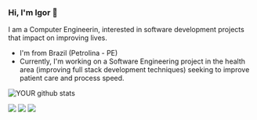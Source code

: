 

### Hi, I'm Igor 👋
I am a Computer Engineerin, interested in software development projects that impact on improving lives.
- I'm from Brazil (Petrolina - PE)
- Currently, I'm working on a Software Engineering project in the health area (improving full stack development techniques) seeking to improve patient care and process speed.



![YOUR github stats](https://github-readme-stats.vercel.app/api?username=IhGori)

[<img src="https://img.shields.io/badge/linkedin-%230077B5.svg?&style=for-the-badge&logo=linkedin&logoColor=white" />](https://www.linkedin.com/in/igor-vinícius-80b536259/) [<img src = "https://img.shields.io/badge/instagram-%23E4405F.svg?&style=for-the-badge&logo=instagram&logoColor=white">](https://www.instagram.com/igorvcarvalho/) [<img src = "https://img.shields.io/badge/facebook-%231877F2.svg?&style=for-the-badge&logo=facebook&logoColor=white">](https://www.facebook.com/igor.vivnicius.716)
